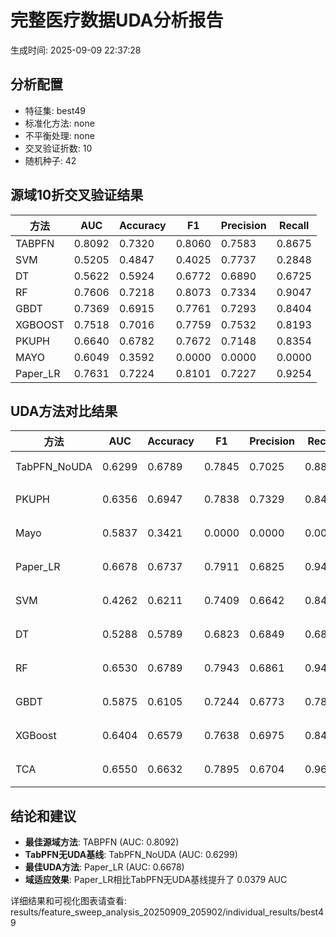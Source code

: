 # 完整医疗数据UDA分析报告

生成时间: 2025-09-09 22:37:28

## 分析配置

- 特征集: best49
- 标准化方法: none
- 不平衡处理: none
- 交叉验证折数: 10
- 随机种子: 42

## 源域10折交叉验证结果

| 方法 | AUC | Accuracy | F1 | Precision | Recall |
|------|-----|----------|----|-----------| -------|
| TABPFN | 0.8092 | 0.7320 | 0.8060 | 0.7583 | 0.8675 |
| SVM | 0.5205 | 0.4847 | 0.4025 | 0.7737 | 0.2848 |
| DT | 0.5622 | 0.5924 | 0.6772 | 0.6890 | 0.6725 |
| RF | 0.7606 | 0.7218 | 0.8073 | 0.7334 | 0.9047 |
| GBDT | 0.7369 | 0.6915 | 0.7761 | 0.7293 | 0.8404 |
| XGBOOST | 0.7518 | 0.7016 | 0.7759 | 0.7532 | 0.8193 |
| PKUPH | 0.6640 | 0.6782 | 0.7672 | 0.7148 | 0.8354 |
| MAYO | 0.6049 | 0.3592 | 0.0000 | 0.0000 | 0.0000 |
| Paper_LR | 0.7631 | 0.7224 | 0.8101 | 0.7227 | 0.9254 |

## UDA方法对比结果

| 方法 | AUC | Accuracy | F1 | Precision | Recall | 类型 |
|------|-----|----------|----|-----------| -------|------|
| TabPFN_NoUDA | 0.6299 | 0.6789 | 0.7845 | 0.7025 | 0.8880 | TabPFN基线 |
| PKUPH | 0.6356 | 0.6947 | 0.7838 | 0.7329 | 0.8474 | 传统基线 |
| Mayo | 0.5837 | 0.3421 | 0.0000 | 0.0000 | 0.0000 | 传统基线 |
| Paper_LR | 0.6678 | 0.6737 | 0.7911 | 0.6825 | 0.9429 | 传统基线 |
| SVM | 0.4262 | 0.6211 | 0.7409 | 0.6642 | 0.8474 | 机器学习基线 |
| DT | 0.5288 | 0.5789 | 0.6823 | 0.6849 | 0.6885 | 机器学习基线 |
| RF | 0.6530 | 0.6789 | 0.7943 | 0.6861 | 0.9436 | 机器学习基线 |
| GBDT | 0.5875 | 0.6105 | 0.7244 | 0.6773 | 0.7840 | 机器学习基线 |
| XGBoost | 0.6404 | 0.6579 | 0.7638 | 0.6975 | 0.8474 | 机器学习基线 |
| TCA | 0.6550 | 0.6632 | 0.7895 | 0.6704 | 0.9600 | UDA方法 |

## 结论和建议

- **最佳源域方法**: TABPFN (AUC: 0.8092)
- **TabPFN无UDA基线**: TabPFN_NoUDA (AUC: 0.6299)
- **最佳UDA方法**: Paper_LR (AUC: 0.6678)
- **域适应效果**: Paper_LR相比TabPFN无UDA基线提升了 0.0379 AUC

详细结果和可视化图表请查看: results/feature_sweep_analysis_20250909_205902/individual_results/best49